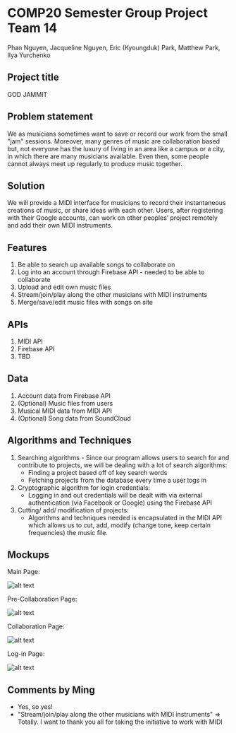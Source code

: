 # COMP20 Semester Group Project Team 14
Phan Nguyen, Jacqueline Nguyen, Eric (Kyoungduk) Park, Matthew Park,
Ilya Yurchenko

## Project title

GOD JAMMIT

## Problem statement

We as musicians sometimes want to save or record our work from the small "jam" sessions. Moreover, many genres of music are collaboration based but, not everyone has the luxury of living in an area like a campus or a city, in which there are many musicians available. Even then, some people cannot always meet up regularly to produce music together.

## Solution

We will provide a MIDI interface for musicians to record their instantaneous creations of music, or share ideas with each other. Users, after registering with their Google accounts, can work on other peoples’ project remotely and add their own MIDI instruments.

## Features

1. Be able to search up available songs to collaborate on
2. Log into an account through Firebase API - needed to be able to collaborate
3. Upload and edit own music files
4. Stream/join/play along the other musicians with MIDI instruments
5. Merge/save/edit music files with songs on site

## APIs

1. MIDI API
2. Firebase API
3. TBD

## Data

1. Account data from Firebase API
2. (Optional) Music files from users
3. Musical MIDI data from MIDI API
4. (Optional) Song data from SoundCloud

## Algorithms and Techniques

1. Searching algorithms - Since our program allows users to search for and contribute to projects, we will be dealing with a lot of  	search algorithms:
	- Finding a project based off of key search words
	- Fetching projects from the database every time a user logs in
2. Cryptographic algorithm for login credentials:
	- Logging in and out credentials will be dealt with via external authentication (via Facebook or Google) using the Firebase API
3. Cutting/ add/ modification of projects:
 	- Algorithms and techniques needed is encapsulated in the MIDI API which allows us to cut, add, modify (change tone, keep certain frequencies) the music file.

## Mockups

Main Page:

![alt text](/readme-images/main.png "Main Page")

Pre-Collaboration Page:

![alt text](/readme-images/pre-collaboration.png "Pre-Collaboration Page")

Collaboration Page:

![alt text](/readme-images/collaboration.png "Collaboration Page")

Log-in Page:

![alt text](/readme-images/log-in.png "Log-in Page")

## Comments by Ming
* Yes, so yes!
* "Stream/join/play along the other musicians with MIDI instruments" => Totally.  I want to thank you all for taking the initiative to work with MIDI
